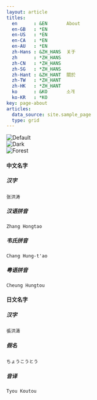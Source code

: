 ```yaml
---
layout: article
titles:
  en      : &EN       About
  en-GB   : *EN
  en-US   : *EN
  en-CA   : *EN
  en-AU   : *EN
  zh-Hans : &ZH_HANS  关于
  zh      : *ZH_HANS
  zh-CN   : *ZH_HANS
  zh-SG   : *ZH_HANS
  zh-Hant : &ZH_HANT  關於
  zh-TW   : *ZH_HANT
  zh-HK   : *ZH_HANT
  ko      : &KO       소개
  ko-KR   : *KO
key: page-about
articles:
  data_source: site.sample_page
  type: grid
---
```


<div class="grid-container">
  <div class="grid grid--p-2">
    <div class="cell cell--4"><img src="{{ site.url }}/assets/img/fernanda-prado-1364645-unsplash.jpg" alt="Default"></div>
    <div class="cell cell--4"><img src="{{ site.url }}/assets/img/jonathan-borba-1364466-unsplash.jpg" alt="Dark"></div>
    <div class="cell cell--4"><img src="{{ site.url }}/assets/img/simon-boxus-1364159-unsplash.jpg" alt="Forest"></div>
  </div>
</div>

#### 中文名字
##### 汉字

```
张洪涛
```

##### 汉语拼音

```
Zhang Hongtao
```

##### 韦氏拼音

```
Chang Hung-t'ao
```

##### 粤语拼音

```
Cheung Hungtou
```

#### 日文名字
##### 汉字
```
張洪濤
```
##### 假名

```
ちょうこうとう
```

##### 音译

```
Tyou Koutou
```
